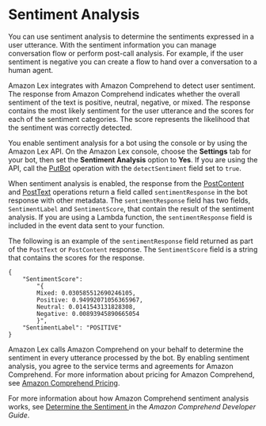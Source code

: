 # Sentiment Analysis<a name="sentiment-analysis"></a>

You can use sentiment analysis to determine the sentiments expressed in a user utterance\. With the sentiment information you can manage conversation flow or perform post\-call analysis\. For example, if the user sentiment is negative you can create a flow to hand over a conversation to a human agent\.

Amazon Lex integrates with Amazon Comprehend to detect user sentiment\. The response from Amazon Comprehend indicates whether the overall sentiment of the text is positive, neutral, negative, or mixed\. The response contains the most likely sentiment for the user utterance and the scores for each of the sentiment categories\. The score represents the likelihood that the sentiment was correctly detected\.

 You enable sentiment analysis for a bot using the console or by using the Amazon Lex API\. On the Amazon Lex console, choose the **Settings** tab for your bot, then set the **Sentiment Analysis** option to **Yes**\. If you are using the API, call the [PutBot](API_PutBot.md) operation with the `detectSentiment` field set to `true`\. 

When sentiment analysis is enabled, the response from the [PostContent](API_runtime_PostContent.md) and [PostText](API_runtime_PostText.md) operations return a field called `sentimentResponse` in the bot response with other metadata\. The `sentimentResponse` field has two fields, `SentimentLabel` and `SentimentScore`, that contain the result of the sentiment analysis\. If you are using a Lambda function, the `sentimentResponse` field is included in the event data sent to your function\.

The following is an example of the `sentimentResponse` field returned as part of the `PostText` or `PostContent` response\. The `SentimentScore` field is a string that contains the scores for the response\.

```
{
    "SentimentScore": 
        "{
        Mixed: 0.030585512690246105,
        Positive: 0.94992071056365967,
        Neutral: 0.0141543131828308,
        Negative: 0.00893945890665054
        }",
    "SentimentLabel": "POSITIVE"
}
```

Amazon Lex calls Amazon Comprehend on your behalf to determine the sentiment in every utterance processed by the bot\. By enabling sentiment analysis, you agree to the service terms and agreements for Amazon Comprehend\. For more information about pricing for Amazon Comprehend, see [Amazon Comprehend Pricing](http://aws.amazon.com/comprehend/pricing/)\.

For more information about how Amazon Comprehend sentiment analysis works, see [ Determine the Sentiment ](https://docs.aws.amazon.com/comprehend/latest/dg/how-sentiment.html) in the *Amazon Comprehend Developer Guide*\.